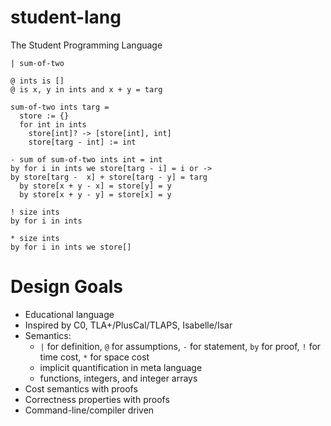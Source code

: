 # student-lang

The Student Programming Language

```
| sum-of-two

@ ints is []
@ is x, y in ints and x + y = targ

sum-of-two ints targ =
  store := {}
  for int in ints
    store[int]? -> [store[int], int]
    store[targ - int] := int

- sum of sum-of-two ints int = int
by for i in ints we store[targ - i] = i or -> 
by store[targ -  x] + store[targ - y] = targ
  by store[x + y - x] = store[y] = y
  by store[x + y - y] = store[x] = y

! size ints
by for i in ints

* size ints
by for i in ints we store[]
```

# Design Goals

- Educational language
- Inspired by C0, TLA+/PlusCal/TLAPS, Isabelle/Isar
- Semantics:
  - `|` for definition, `@` for assumptions, `-` for statement, `by` for proof, `!` for time cost, `*` for space cost
  - implicit quantification in meta language
  - functions, integers, and integer arrays
- Cost semantics with proofs
- Correctness properties with proofs
- Command-line/compiler driven
